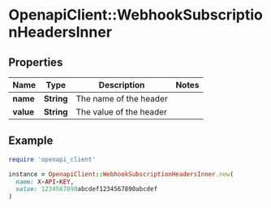 # OpenapiClient::WebhookSubscriptionHeadersInner

## Properties

| Name | Type | Description | Notes |
| ---- | ---- | ----------- | ----- |
| **name** | **String** | The name of the header |  |
| **value** | **String** | The value of the header |  |

## Example

```ruby
require 'openapi_client'

instance = OpenapiClient::WebhookSubscriptionHeadersInner.new(
  name: X-API-KEY,
  value: 1234567890abcdef1234567890abcdef
)
```

